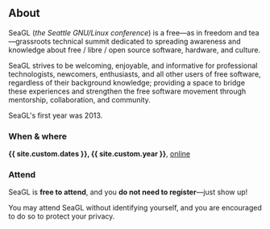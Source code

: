 ## About

SeaGL (_the Seattle GNU/Linux conference_) is a free—as in freedom and
tea—grassroots technical summit dedicated to spreading awareness and
knowledge about free / libre / open source software, hardware, and culture.

SeaGL strives to be welcoming, enjoyable, and informative for professional
technologists, newcomers, enthusiasts, and all other users of free software,
regardless of their background knowledge; providing a space to bridge these
experiences and strengthen the free software movement through mentorship,
collaboration, and community.

SeaGL's first year was 2013.

### When & where

**{{ site.custom.dates }}, {{ site.custom.year }}**, [online]

### Attend

SeaGL is **free to attend**, and you **do not need to register**—just show up!

You may attend SeaGL without identifying yourself, and you are encouraged to do
so to protect your privacy.

<!--
You may optionally [register]({{ site.custom.url.register }}). This gives us
more accurate estimates of attendance, which help us raise money for the
conference. The registration system is free / libre / open source software and
we promise to protect your data.
-->

[online]: /news/2021/06/08/format-2021
